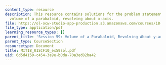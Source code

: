```yaml
---
content_type: resource
description: This resource contains solutions for the problem statements related to
  volume of a parabaloid, revolving about x-axis.
file: https://ol-ocw-studio-app-production.s3.amazonaws.com/courses/18-01sc-single-variable-calculus-fall-2010/6d5d4159c4543a9eb0da70a3ed82ba42_MIT18_01SCF10_ex59sol.pdf
file_type: application/pdf
learning_resource_types: []
parent_title: 'Session 59: Volume of a Parabaloid, Revolving About y-axis'
parent_type: CourseSection
resourcetype: Document
title: MIT18_01SCF10_ex59sol.pdf
uid: 6d5d4159-c454-3a9e-b0da-70a3ed82ba42
---
```


